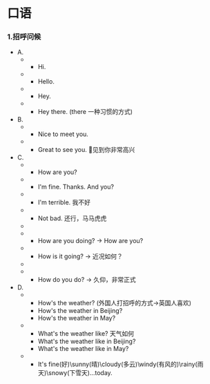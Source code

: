 # 口语

### 1.招呼问候
* A.
  * - Hi.
  * - Hello.
  * - Hey.
  * - Hey there. (there 一种习惯的方式)
* B.
  * - Nice to meet you.
  * - Great to see you. 见到你非常高兴
* C.
  * - How are you?
  * - I'm fine. Thanks. And you?
  * - I'm terrible. 我不好
  * - Not bad. 还行，马马虎虎
  *
  * - How are you doing? -> How are you?
  * - How is it going? -> 近况如何？
  *
  * - How do you do? -> 久仰，非常正式
* D.
  * - How's the weather? (外国人打招呼的方式->英国人喜欢)
    * How's the weather in Beijing?
    * How's the weather in May?
  * - What's the weather like? 天气如何
    * What's the weather like in Beijing?
    * What's the weather like in May?
  * - It's fine(好)\sunny(晴)\cloudy(多云)\windy(有风的)\rainy(雨天)\snowy(下雪天)...today.